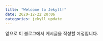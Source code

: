 ```yaml
---
title: "Welcome to Jekyll!"
date: 2020-12-22 20:06
categories: jekyll update
---
```


앞으로 이 블로그에서 게시글을 작성할 예정입니다.

